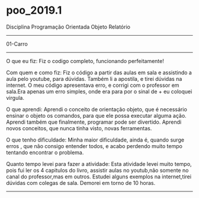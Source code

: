 # poo_2019.1
Disciplina Programação Orientada Objeto
Relatório

__________________________________________________________________________________________________________________________________
01-Carro
_______________
O que eu fiz:
Fiz o codigo completo, funcionando perfeitamente!


Com quem e como fiz:
Fiz o código a partir das aulas em sala e assistindo a aula pelo youtube, para dúvidas. Também li a apostila, e tirei dúvidas na internet.
O meu código apresentava erro, e corrigi com o professor em sala.Era apenas um erro simples, onde era para por o sinal de + eu coloquei virgula.

O que aprendi:
Aprendi o conceito de orientação objeto, que é necessário ensinar o objeto os comandos, para que ele possa executar alguma ação.
Aprendi também que finalmente, programar pode ser divertido.
Aprendi novos conceitos, que nunca tinha visto, novas ferramentas.

O que tenho dificuldade:
Minha maior dificuldade, ainda é, quando surge erros , que não consigo entender todos, e acabo perdendo muito tempo tentando encontrar o problema.

Quanto tempo levei para fazer a atividade:
Esta atividade levei muito tempo, pois fui ler os 4 capitulos do livro, assistir aulas no youtub,não somente no canal do professor,mas em outros.
Estudei alguns exemplos na internet,tirei dúvidas com colegas de sala.
Demorei em torno de 10 horas.

____________________________________________________________________________________________________________________________________
